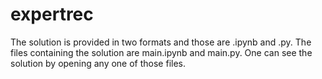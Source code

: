 # expertrec

The solution is provided in two formats and those are .ipynb and .py.
The files containing the solution are main.ipynb and main.py.
One can see the solution by opening any one of those files.
